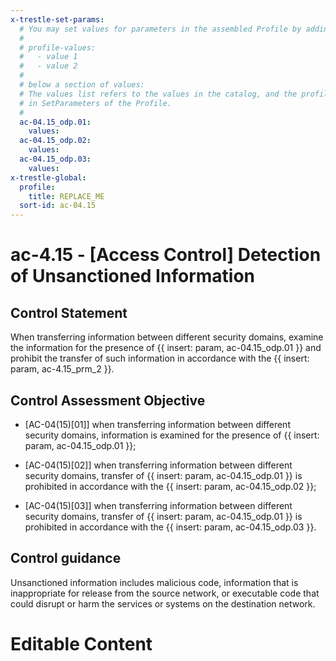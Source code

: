 ```yaml
---
x-trestle-set-params:
  # You may set values for parameters in the assembled Profile by adding
  #
  # profile-values:
  #   - value 1
  #   - value 2
  #
  # below a section of values:
  # The values list refers to the values in the catalog, and the profile-values represent values
  # in SetParameters of the Profile.
  #
  ac-04.15_odp.01:
    values:
  ac-04.15_odp.02:
    values:
  ac-04.15_odp.03:
    values:
x-trestle-global:
  profile:
    title: REPLACE_ME
  sort-id: ac-04.15
---
```


# ac-4.15 - \[Access Control\] Detection of Unsanctioned Information

## Control Statement

When transferring information between different security domains, examine the information for the presence of {{ insert: param, ac-04.15_odp.01 }} and prohibit the transfer of such information in accordance with the {{ insert: param, ac-4.15_prm_2 }}.

## Control Assessment Objective

- \[AC-04(15)[01]\] when transferring information between different security domains, information is examined for the presence of {{ insert: param, ac-04.15_odp.01 }};

- \[AC-04(15)[02]\] when transferring information between different security domains, transfer of {{ insert: param, ac-04.15_odp.01 }} is prohibited in accordance with the {{ insert: param, ac-04.15_odp.02 }};

- \[AC-04(15)[03]\] when transferring information between different security domains, transfer of {{ insert: param, ac-04.15_odp.01 }} is prohibited in accordance with the {{ insert: param, ac-04.15_odp.03 }}.

## Control guidance

Unsanctioned information includes malicious code, information that is inappropriate for release from the source network, or executable code that could disrupt or harm the services or systems on the destination network.

# Editable Content

<!-- Make additions and edits below -->
<!-- The above represents the contents of the control as received by the profile, prior to additions. -->
<!-- If the profile makes additions to the control, they will appear below. -->
<!-- The above markdown may not be edited but you may edit the content below, and/or introduce new additions to be made by the profile. -->
<!-- If there is a yaml header at the top, parameter values may be edited. Use --set-parameters to incorporate the changes during assembly. -->
<!-- The content here will then replace what is in the profile for this control, after running profile-assemble. -->
<!-- The current profile has no added parts for this control, but you may add new ones here. -->
<!-- Each addition must have a heading either of the form ## Control my_addition_name -->
<!-- or ## Part a. (where the a. refers to one of the control statement labels.) -->
<!-- "## Control" parts are new parts added after the statement part. -->
<!-- "## Part" parts are new parts added into the top-level statement part with that label. -->
<!-- Subparts may be added with nested hash levels of the form ### My Subpart Name -->
<!-- underneath the parent ## Control or ## Part being added -->
<!-- See https://ibm.github.io/compliance-trestle/tutorials/ssp_profile_catalog_authoring/ssp_profile_catalog_authoring for guidance. -->
